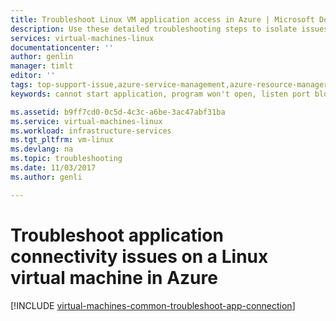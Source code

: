 ```yaml
---
title: Troubleshoot Linux VM application access in Azure | Microsoft Docs
description: Use these detailed troubleshooting steps to isolate issues in connecting to applications running on Linux virtual machines in Azure.
services: virtual-machines-linux
documentationcenter: ''
author: genlin
manager: timlt
editor: ''
tags: top-support-issue,azure-service-management,azure-resource-manager
keywords: cannot start application, program won't open, listen port blocked, unable to start program, listen port blocked

ms.assetid: b9ff7cd0-0c5d-4c3c-a6be-3ac47abf31ba
ms.service: virtual-machines-linux
ms.workload: infrastructure-services
ms.tgt_pltfrm: vm-linux
ms.devlang: na
ms.topic: troubleshooting
ms.date: 11/03/2017
ms.author: genli

---
```

# Troubleshoot application connectivity issues on a Linux virtual machine in Azure
[!INCLUDE [virtual-machines-common-troubleshoot-app-connection](../../../includes/virtual-machines-common-troubleshoot-app-connection.md)]

